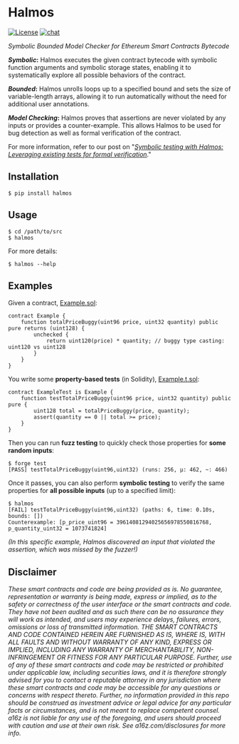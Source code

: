 # Halmos

[![License](https://img.shields.io/github/license/a16z/halmos)](https://github.com/a16z/halmos/blob/main/LICENSE)
[![chat](https://img.shields.io/badge/chat-telegram-blue)](https://t.me/+4UhzHduai3MzZmUx)

_Symbolic Bounded Model Checker for Ethereum Smart Contracts Bytecode_

**_Symbolic_:** Halmos executes the given contract bytecode with symbolic function arguments and symbolic storage states, enabling it to systematically explore all possible behaviors of the contract.

**_Bounded_:** Halmos unrolls loops up to a specified bound and sets the size of variable-length arrays, allowing it to run automatically without the need for additional user annotations.

**_Model Checking_:** Halmos proves that assertions are never violated by any inputs or provides a counter-example. This allows Halmos to be used for bug detection as well as formal verification of the contract.

For more information, refer to our post on "_[Symbolic testing with Halmos: Leveraging existing tests for formal verification][post]_."

[post]: <https://a16zcrypto.com/symbolic-testing-with-halmos-leveraging-existing-tests-for-formal-verification/>

## Installation

```
$ pip install halmos
```

## Usage

```
$ cd /path/to/src
$ halmos
```

For more details:
```
$ halmos --help
```

## Examples

Given a contract, [Example.sol](examples/src/Example.sol):
```solidity
contract Example {
    function totalPriceBuggy(uint96 price, uint32 quantity) public pure returns (uint128) {
        unchecked {
            return uint120(price) * quantity; // buggy type casting: uint120 vs uint128
        }
    }
}
```

You write some **property-based tests** (in Solidity), [Example.t.sol](examples/test/Example.t.sol):
```solidity
contract ExampleTest is Example {
    function testTotalPriceBuggy(uint96 price, uint32 quantity) public pure {
        uint128 total = totalPriceBuggy(price, quantity);
        assert(quantity == 0 || total >= price);
    }
}
```

Then you can run **fuzz testing** to quickly check those properties for **some random inputs**:
```
$ forge test
[PASS] testTotalPriceBuggy(uint96,uint32) (runs: 256, μ: 462, ~: 466)
```

Once it passes, you can also perform **symbolic testing** to verify the same properties for **all possible inputs** (up to a specified limit):
```
$ halmos
[FAIL] testTotalPriceBuggy(uint96,uint32) (paths: 6, time: 0.10s, bounds: [])
Counterexample: [p_price_uint96 = 39614081294025656978550816768, p_quantity_uint32 = 1073741824]
```

_(In this specific example, Halmos discovered an input that violated the assertion, which was missed by the fuzzer!)_

## Disclaimer

_These smart contracts and code are being provided as is. No guarantee, representation or warranty is being made, express or implied, as to the safety or correctness of the user interface or the smart contracts and code. They have not been audited and as such there can be no assurance they will work as intended, and users may experience delays, failures, errors, omissions or loss of transmitted information. THE SMART CONTRACTS AND CODE CONTAINED HEREIN ARE FURNISHED AS IS, WHERE IS, WITH ALL FAULTS AND WITHOUT WARRANTY OF ANY KIND, EXPRESS OR IMPLIED, INCLUDING ANY WARRANTY OF MERCHANTABILITY, NON-INFRINGEMENT OR FITNESS FOR ANY PARTICULAR PURPOSE. Further, use of any of these smart contracts and code may be restricted or prohibited under applicable law, including securities laws, and it is therefore strongly advised for you to contact a reputable attorney in any jurisdiction where these smart contracts and code may be accessible for any questions or concerns with respect thereto. Further, no information provided in this repo should be construed as investment advice or legal advice for any particular facts or circumstances, and is not meant to replace competent counsel. a16z is not liable for any use of the foregoing, and users should proceed with caution and use at their own risk. See a16z.com/disclosures for more info._
